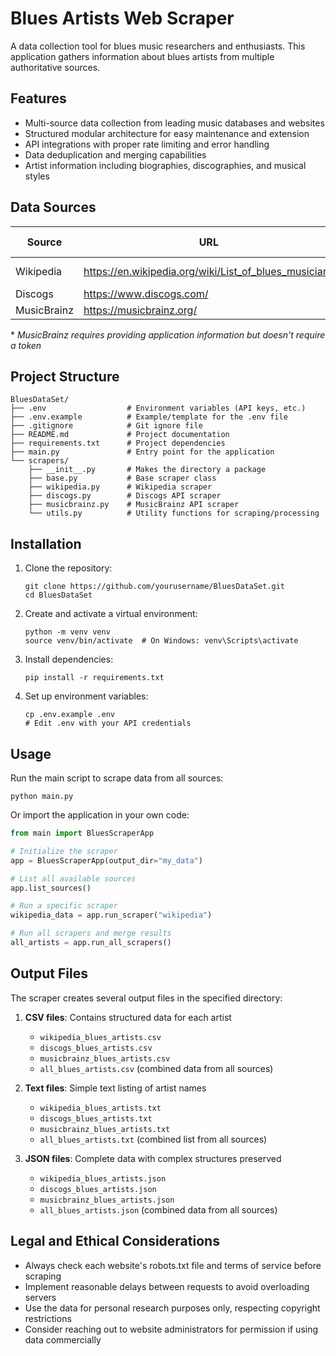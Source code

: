 # Blues Artists Web Scraper

A data collection tool for blues music researchers and enthusiasts. This application gathers information about blues artists from multiple authoritative sources.

## Features

- Multi-source data collection from leading music databases and websites
- Structured modular architecture for easy maintenance and extension
- API integrations with proper rate limiting and error handling
- Data deduplication and merging capabilities
- Artist information including biographies, discographies, and musical styles

## Data Sources

| Source | URL | Type | API Required |
|--------|-----|------|-------------|
| Wikipedia | https://en.wikipedia.org/wiki/List_of_blues_musicians | Web Scraping | No |
| Discogs | https://www.discogs.com/ | API | Yes |
| MusicBrainz | https://musicbrainz.org/ | API | Yes* |

\* *MusicBrainz requires providing application information but doesn't require a token*

## Project Structure

```
BluesDataSet/
├── .env                  # Environment variables (API keys, etc.)
├── .env.example          # Example/template for the .env file
├── .gitignore            # Git ignore file
├── README.md             # Project documentation
├── requirements.txt      # Project dependencies
├── main.py               # Entry point for the application
└── scrapers/
    ├── __init__.py       # Makes the directory a package
    ├── base.py           # Base scraper class
    ├── wikipedia.py      # Wikipedia scraper
    ├── discogs.py        # Discogs API scraper
    ├── musicbrainz.py    # MusicBrainz API scraper
    └── utils.py          # Utility functions for scraping/processing
```

## Installation

1. Clone the repository:
   ```
   git clone https://github.com/yourusername/BluesDataSet.git
   cd BluesDataSet
   ```

2. Create and activate a virtual environment:
   ```
   python -m venv venv
   source venv/bin/activate  # On Windows: venv\Scripts\activate
   ```

3. Install dependencies:
   ```
   pip install -r requirements.txt
   ```

4. Set up environment variables:
   ```
   cp .env.example .env
   # Edit .env with your API credentials
   ```

## Usage

Run the main script to scrape data from all sources:

```
python main.py
```

Or import the application in your own code:

```python
from main import BluesScraperApp

# Initialize the scraper
app = BluesScraperApp(output_dir="my_data")

# List all available sources
app.list_sources()

# Run a specific scraper
wikipedia_data = app.run_scraper("wikipedia")

# Run all scrapers and merge results
all_artists = app.run_all_scrapers()
```

## Output Files

The scraper creates several output files in the specified directory:

1. **CSV files**: Contains structured data for each artist
   - `wikipedia_blues_artists.csv`
   - `discogs_blues_artists.csv`
   - `musicbrainz_blues_artists.csv`
   - `all_blues_artists.csv` (combined data from all sources)

2. **Text files**: Simple text listing of artist names
   - `wikipedia_blues_artists.txt`
   - `discogs_blues_artists.txt`
   - `musicbrainz_blues_artists.txt`
   - `all_blues_artists.txt` (combined list from all sources)

3. **JSON files**: Complete data with complex structures preserved
   - `wikipedia_blues_artists.json`
   - `discogs_blues_artists.json`
   - `musicbrainz_blues_artists.json`
   - `all_blues_artists.json` (combined data from all sources)

## Legal and Ethical Considerations

- Always check each website's robots.txt file and terms of service before scraping
- Implement reasonable delays between requests to avoid overloading servers
- Use the data for personal research purposes only, respecting copyright restrictions
- Consider reaching out to website administrators for permission if using data commercially
